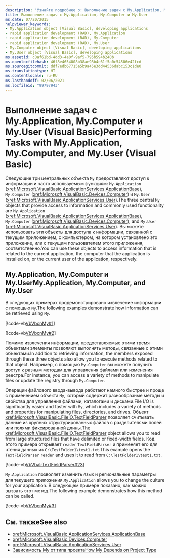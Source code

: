 ```yaml
---
description: 'Узнайте подробнее о: Выполнение задач с My.Application, My.Computer и My.User (Visual Basic)'
title: Выполнение задач с My.Application, My.Computer и My.User
ms.date: 07/20/2015
helpviewer_keywords:
- My.Application object [Visual Basic], developing applications
- rapid application development (RAD), My.Application
- rapid application development (RAD), My.Computer
- rapid application development (RAD), My.User
- My.Computer object [Visual Basic], developing applications
- My.User object [Visual Basic], developing applications
ms.assetid: c8af61bd-4dd3-4a0f-9af5-795b594b240b
ms.openlocfilehash: 46f8e4654008b38ae98b4c61f5a0c54506e42fcd
ms.sourcegitcommit: ddf7edb67715a5b9a45e3dd44536dabc153c1de0
ms.translationtype: HT
ms.contentlocale: ru-RU
ms.lasthandoff: 02/06/2021
ms.locfileid: "99797943"
---
```

# <a name="performing-tasks-with-myapplication-mycomputer-and-myuser-visual-basic"></a><span data-ttu-id="89778-103">Выполнение задач с My.Application, My.Computer и My.User (Visual Basic)</span><span class="sxs-lookup"><span data-stu-id="89778-103">Performing Tasks with My.Application, My.Computer, and My.User (Visual Basic)</span></span>

<span data-ttu-id="89778-104">Следующие три центральных объекта `My` предоставляют доступ к информации и часто используемым функциям: `My.Application` (<xref:Microsoft.VisualBasic.ApplicationServices.ApplicationBase>), `My.Computer` (<xref:Microsoft.VisualBasic.Devices.Computer>) и `My.User` (<xref:Microsoft.VisualBasic.ApplicationServices.User>).</span><span class="sxs-lookup"><span data-stu-id="89778-104">The three central `My` objects that provide access to information and commonly used functionality are `My.Application` (<xref:Microsoft.VisualBasic.ApplicationServices.ApplicationBase>), `My.Computer` (<xref:Microsoft.VisualBasic.Devices.Computer>), and `My.User` (<xref:Microsoft.VisualBasic.ApplicationServices.User>).</span></span> <span data-ttu-id="89778-105">Вы можете использовать эти объекты для доступа к информации, связанной с текущим приложением, с компьютером, на котором установлено это приложение, или с текущим пользователем этого приложения, соответственно.</span><span class="sxs-lookup"><span data-stu-id="89778-105">You can use these objects to access information that is related to the current application, the computer that the application is installed on, or the current user of the application, respectively.</span></span>  
  
## <a name="myapplication-mycomputer-and-myuser"></a><span data-ttu-id="89778-106">My.Application, My.Computer и My.User</span><span class="sxs-lookup"><span data-stu-id="89778-106">My.Application, My.Computer, and My.User</span></span>  

 <span data-ttu-id="89778-107">В следующих примерах продемонстрировано извлечение информации с помощью `My`.</span><span class="sxs-lookup"><span data-stu-id="89778-107">The following examples demonstrate how information can be retrieved using `My`.</span></span>  
  
 [!code-vb[VbVbcnMy#1](~/samples/snippets/visualbasic/VS_Snippets_VBCSharp/VbVbcnMy/VB/Class1.vb#1)]  
  
 [!code-vb[VbVbcnMy#2](~/samples/snippets/visualbasic/VS_Snippets_VBCSharp/VbVbcnMy/VB/Class1.vb#2)]  
  
 <span data-ttu-id="89778-108">Помимо извлечения информации, предоставляемые этими тремя объектами элементы позволяют выполнять методы, связанные с этими объектами.</span><span class="sxs-lookup"><span data-stu-id="89778-108">In addition to retrieving information, the members exposed through these three objects also allow you to execute methods related to that object.</span></span> <span data-ttu-id="89778-109">Например, с помощью `My.Computer` вы можете получить доступ к разным методам для управления файлами или изменения реестра.</span><span class="sxs-lookup"><span data-stu-id="89778-109">For instance, you can access a variety of methods to manipulate files or update the registry through `My.Computer`.</span></span>  
  
 <span data-ttu-id="89778-110">Операции файлового ввода-вывода работают намного быстрее и проще с применением объекта `My`, который содержит разнообразные методы и свойства для управления файлами, каталогами и дисками.</span><span class="sxs-lookup"><span data-stu-id="89778-110">File I/O is significantly easier and faster with `My`, which includes a variety of methods and properties for manipulating files, directories, and drives.</span></span> <span data-ttu-id="89778-111">Объект <xref:Microsoft.VisualBasic.FileIO.TextFieldParser> позволяет считывать данные из крупных структурированных файлов с разделителями полей или полями фиксированной длины.</span><span class="sxs-lookup"><span data-stu-id="89778-111">The <xref:Microsoft.VisualBasic.FileIO.TextFieldParser> object allows you to read from large structured files that have delimited or fixed-width fields.</span></span> <span data-ttu-id="89778-112">Код этого примера открывает `reader` `TextFieldParser` и применяет его для чтения данных из `C:\TestFolder1\test1.txt`.</span><span class="sxs-lookup"><span data-stu-id="89778-112">This example opens the `TextFieldParser` `reader` and uses it to read from `C:\TestFolder1\test1.txt`.</span></span>  
  
 [!code-vb[VbVbalrTextFieldParser#23](~/samples/snippets/visualbasic/VS_Snippets_VBCSharp/VbVbalrTextFieldParser/VB/Class1.vb#23)]  
  
 <span data-ttu-id="89778-113">`My.Application` позволяет изменить язык и региональные параметры для текущего приложения.</span><span class="sxs-lookup"><span data-stu-id="89778-113">`My.Application` allows you to change the culture for your application.</span></span> <span data-ttu-id="89778-114">В следующем примере показано, как можно вызвать этот метод.</span><span class="sxs-lookup"><span data-stu-id="89778-114">The following example demonstrates how this method can be called.</span></span>  
  
 [!code-vb[VbVbcnMy#3](~/samples/snippets/visualbasic/VS_Snippets_VBCSharp/VbVbcnMy/VB/Class1.vb#3)]  
  
## <a name="see-also"></a><span data-ttu-id="89778-115">См. также</span><span class="sxs-lookup"><span data-stu-id="89778-115">See also</span></span>

- <xref:Microsoft.VisualBasic.ApplicationServices.ApplicationBase>
- <xref:Microsoft.VisualBasic.Devices.Computer>
- <xref:Microsoft.VisualBasic.ApplicationServices.User>
- [<span data-ttu-id="89778-116">Зависимость My от типа проекта</span><span class="sxs-lookup"><span data-stu-id="89778-116">How My Depends on Project Type</span></span>](how-my-depends-on-project-type.md)
